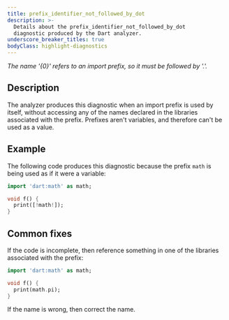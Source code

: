 ```yaml
---
title: prefix_identifier_not_followed_by_dot
description: >-
  Details about the prefix_identifier_not_followed_by_dot
  diagnostic produced by the Dart analyzer.
underscore_breaker_titles: true
bodyClass: highlight-diagnostics
---
```


_The name '{0}' refers to an import prefix, so it must be followed by '.'._

## Description

The analyzer produces this diagnostic when an import prefix is used by
itself, without accessing any of the names declared in the libraries
associated with the prefix. Prefixes aren't variables, and therefore can't
be used as a value.

## Example

The following code produces this diagnostic because the prefix `math` is
being used as if it were a variable:

```dart
import 'dart:math' as math;

void f() {
  print([!math!]);
}
```

## Common fixes

If the code is incomplete, then reference something in one of the libraries
associated with the prefix:

```dart
import 'dart:math' as math;

void f() {
  print(math.pi);
}
```

If the name is wrong, then correct the name.
